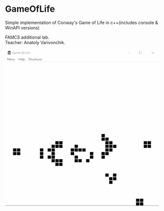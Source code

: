 # GameOfLife
Simple implementation of Conway's Game of Life in c++(includes console & WinAPI versions)

FAMCS additional lab.  
Teacher: Anatoly Varivonchik.      
   
   
     
       
       
![alt text](Footage.gif)
